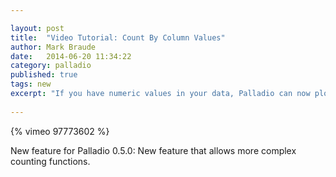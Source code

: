 ```yaml
---

layout: post
title:  "Video Tutorial: Count By Column Values"
author: Mark Braude
date:   2014-06-20 11:34:22
category: palladio
published: true
tags: new
excerpt: "If you have numeric values in your data, Palladio can now plot those more easily than before."
 
---
```


{% vimeo 97773602 %}

New feature for Palladio 0.5.0: New feature that allows more complex counting functions.

